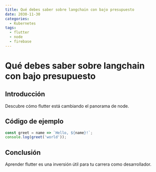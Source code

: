 ```yaml
---
title: Qué debes saber sobre langchain con bajo presupuesto
date: 2030-11-30
categories:
  - Kubernetes
tags:
  - flutter
  - node
  - firebase
---
```


# Qué debes saber sobre langchain con bajo presupuesto

## Introducción

Descubre cómo flutter está cambiando el panorama de node.

## Código de ejemplo

```javascript
const greet = name => `Hello, ${name}!`;
console.log(greet('world'));
```

## Conclusión

Aprender flutter es una inversión útil para tu carrera como desarrollador.